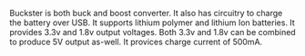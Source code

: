 Buckster is both buck and boost converter. It also has circuitry to charge the battery over USB. It supports lithium polymer and lithium Ion batteries. It provides 3.3v and 1.8v output voltages. Both 3.3v and 1.8v can be combined to produce 5V output as-well. It provices charge current of 500mA. 


